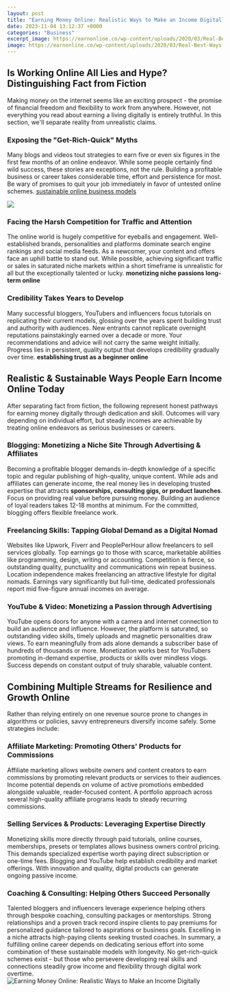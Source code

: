 ```yaml
---
layout: post
title: "Earning Money Online: Realistic Ways to Make an Income Digitally"
date: 2023-11-04 13:12:37 +0000
categories: "Business"
excerpt_image: https://earnonline.co/wp-content/uploads/2020/03/Real-Best-Ways-to-Earn-Online-Money.png
image: https://earnonline.co/wp-content/uploads/2020/03/Real-Best-Ways-to-Earn-Online-Money.png
---
```


## Is Working Online All Lies and Hype? Distinguishing Fact from Fiction
Making money on the internet seems like an exciting prospect - the promise of financial freedom and flexibility to work from anywhere. However, not everything you read about earning a living digitally is entirely truthful. In this section, we'll separate reality from unrealistic claims. 
### Exposing the "Get-Rich-Quick" Myths 
Many blogs and videos tout strategies to earn five or even six figures in the first few months of an online endeavor. While some people certainly find wild success, these stories are exceptions, not the rule. Building a profitable business or career takes considerable time, effort and persistence for most. Be wary of promises to quit your job immediately in favor of untested online schemes. [sustainable online business models](https://store.fi.io.vn/collection/adamczyk) 

![](https://blog.sagipl.com/wp-content/uploads/2017/09/Make-Money-Online-1.jpg)
### Facing the Harsh Competition for Traffic and Attention
The online world is hugely competitive for eyeballs and engagement. Well-established brands, personalities and platforms dominate search engine rankings and social media feeds. As a newcomer, your content and offers face an uphill battle to stand out. While possible, achieving significant traffic or sales in saturated niche markets within a short timeframe is unrealistic for all but the exceptionally talented or lucky. **monetizing niche passions long-term online**
### Credibility Takes Years to Develop 
Many successful bloggers, YouTubers and influencers focus tutorials on replicating their current models, glossing over the years spent building trust and authority with audiences. New entrants cannot replicate overnight reputations painstakingly earned over a decade or more. Your recommendations and advice will not carry the same weight initially. Progress lies in persistent, quality output that develops credibility gradually over time. **establishing trust as a beginner online**   
## Realistic & Sustainable Ways People Earn Income Online Today
After separating fact from fiction, the following represent honest pathways for earning money digitally through dedication and skill. Outcomes will vary depending on individual effort, but steady incomes are achievable by treating online endeavors as serious businesses or careers.
### Blogging: Monetizing a Niche Site Through Advertising & Affiliates
Becoming a profitable blogger demands in-depth knowledge of a specific topic and regular publishing of high-quality, unique content. While ads and affiliates can generate income, the real money lies in developing trusted expertise that attracts **sponsorships, consulting gigs, or product launches**. Focus on providing real value before pursuing money. Building an audience of loyal readers takes 12-18 months at minimum. For the committed, blogging offers flexible freelance work.
### Freelancing Skills: Tapping Global Demand as a Digital Nomad  
Websites like Upwork, Fiverr and PeoplePerHour allow freelancers to sell services globally. Top earnings go to those with scarce, marketable abilities like programming, design, writing or accounting. Competition is fierce, so outstanding quality, punctuality and communications win repeat business. Location independence makes freelancing an attractive lifestyle for digital nomads. Earnings vary significantly but full-time, dedicated professionals report mid five-figure annual incomes on average.  
### YouTube & Video: Monetizing a Passion through Advertising
YouTube opens doors for anyone with a camera and internet connection to build an audience and influence. However, the platform is saturated, so outstanding video skills, timely uploads and magnetic personalities draw views. To earn meaningfully from ads alone demands a subscriber base of hundreds of thousands or more. Monetization works best for YouTubers promoting in-demand expertise, products or skills over mindless vlogs. Success depends on constant output of truly sharable, valuable content.      
## Combining Multiple Streams for Resilience and Growth Online 
Rather than relying entirely on one revenue source prone to changes in algorithms or policies, savvy entrepreneurs diversify income safely. Some strategies include:
### Affiliate Marketing: Promoting Others' Products for Commissions
Affiliate marketing allows website owners and content creators to earn commissions by promoting relevant products or services to their audiences. Income potential depends on volume of active promotions embedded alongside valuable, reader-focused content. A portfolio approach across several high-quality affiliate programs leads to steady recurring commissions.         
### Selling Services & Products: Leveraging Expertise Directly   
Monetizing skills more directly through paid tutorials, online courses, memberships, presets or templates allows business owners control pricing. This demands specialized expertise worth paying direct subscription or one-time fees. Blogging and YouTube help establish credibility and market offerings. With innovation and quality, digital products can generate ongoing passive income.
### Coaching & Consulting: Helping Others Succeed Personally  
Talented bloggers and influencers leverage experience helping others through bespoke coaching, consulting packages or mentorships. Strong relationships and a proven track record inspire clients to pay premiums for personalized guidance tailored to aspirations or business goals. Excelling in a niche attracts high-paying clients seeking trusted coaches.
In summary, a fulfilling online career depends on dedicating serious effort into some combination of these sustainable models with longevity. No get-rich-quick schemes exist - but those who persevere developing real skills and connections steadily grow income and flexibility through digital work overtime.
![Earning Money Online: Realistic Ways to Make an Income Digitally](https://earnonline.co/wp-content/uploads/2020/03/Real-Best-Ways-to-Earn-Online-Money.png)
